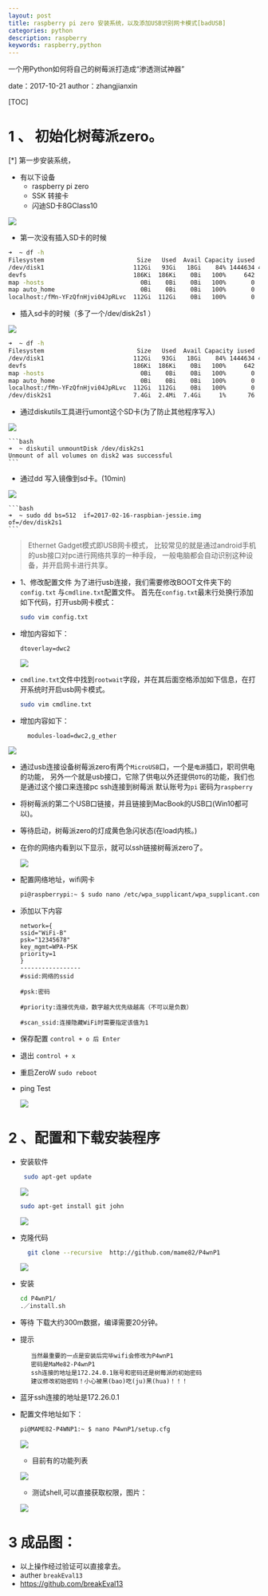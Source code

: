 ```yaml
---
layout: post
title: raspberry pi zero 安装系统，以及添加USB识别网卡模式[badUSB]
categories: python
description: raspberry
keywords: raspberry,python
---
```



一个用Python如何将自己的树莓派打造成“渗透测试神器”


date：2017-10-21
author：zhangjianxin

[TOC]

# 1 、 初始化树莓派zero。

[*] 第一步安装系统，

   * 有以下设备
      * raspberry pi zero
      * SSK 转接卡
      * 闪迪SD卡8GClass10

   ![](https://zmatsh.b0.upaiyun.com/images/1508598613256.jpg)


* 第一次没有插入SD卡的时候

```bash
➜  ~ df -h
Filesystem                          Size   Used  Avail Capacity iused      ifree %iused  Mounted on
/dev/disk1                         112Gi   93Gi   18Gi    84% 1444634 4293522645    0%   /
devfs                              186Ki  186Ki    0Bi   100%     642          0  100%   /dev
map -hosts                           0Bi    0Bi    0Bi   100%       0          0  100%   /net
map auto_home                        0Bi    0Bi    0Bi   100%       0          0  100%   /home
localhost:/fMn-YFzQfnHjvi04JpRLvc  112Gi  112Gi    0Bi   100%       0          0  100%   /Volumes/MobileBackups

```



* 插入sd卡的时候（多了一个/dev/disk2s1 ）

![](https://zmatsh.b0.upaiyun.com/images/df-h-sd-card.png)


```bash
➜  ~ df -h
Filesystem                          Size   Used  Avail Capacity iused      ifree %iused  Mounted on
/dev/disk1                         112Gi   93Gi   18Gi    84% 1444634 4293522645    0%   /
devfs                              186Ki  186Ki    0Bi   100%     642          0  100%   /dev
map -hosts                           0Bi    0Bi    0Bi   100%       0          0  100%   /net
map auto_home                        0Bi    0Bi    0Bi   100%       0          0  100%   /home
localhost:/fMn-YFzQfnHjvi04JpRLvc  112Gi  112Gi    0Bi   100%       0          0  100%   /Volumes/MobileBackups
/dev/disk2s1                       7.4Gi  2.4Mi  7.4Gi     1%      76     243827    0%   /Volumes/usb

```

* 通过diskutils工具进行umont这个SD卡(为了防止其他程序写入)

 ![](https://zmatsh.b0.upaiyun.com/images/umount-mac.png)

    ```bash
    ➜  ~ diskutil unmountDisk /dev/disk2s1
    Unmount of all volumes on disk2 was successful
    ```


* 通过dd 写入镜像到sd卡。(10min)

 ![](https://zmatsh.b0.upaiyun.com/images/dd-sd-car-success.png)

    ```bash
    ➜  ~ sudo dd bs=512  if=2017-02-16-raspbian-jessie.img  of=/dev/disk2s1
    ```

 > Ethernet Gadget模式即USB网卡模式，
   比较常见的就是通过android手机的usb接口对pc进行网络共享的一种手段，
   一般电脑都会自动识别这种设备，并开启网卡进行共享。

* 1、修改配置文件
  为了进行usb连接，我们需要修改BOOT文件夹下的`config.txt` 与`cmdline.txt`配置文件。
  首先在`config.txt`最末行处换行添加如下代码，打开usb网卡模式：

    ```bash
    sudo vim config.txt
    ```

 * 增加内容如下：

    ```text
    dtoverlay=dwc2
    ```

    ![](https://zmatsh.b0.upaiyun.com/images/vim-config.png)


 * `cmdline.txt`文件中找到`rootwait`字段，并在其后面空格添加如下信息，在打开系统时开启usb网卡模式。

    ```bash
    sudo vim cmdline.txt
    ```

 * 增加内容如下：

    ```text
      modules-load=dwc2,g_ether
    ```

  ![](https://zmatsh.b0.upaiyun.com/images/vim-cmdline.png)

 * 通过usb连接设备树莓派zero有两个`MicroUSB`口，一个是`电源`插口，职司供电的功能，
   另外一个就是usb接口，它除了供电以外还提供`OTG`的功能，我们也是通过这个接口来连接pc
   ssh连接到树莓派  默认账号为`pi` 密码为`raspberry`

 * 将树莓派的第二个USB口链接，并且链接到MacBook的USB口(Win10都可以)。
 * 等待启动，树莓派zero的灯成黄色急闪状态(在load内核。)
 * 在你的网络内看到以下显示，就可以ssh链接树莓派zero了。

    ![](https://zmatsh.b0.upaiyun.com/images/usb-otg.png)

 * 配置网络地址，wifi网卡
    ```bash
    pi@raspberrypi:~ $ sudo nano /etc/wpa_supplicant/wpa_supplicant.conf
    ```
 * 添加以下内容
    ```text
    network={
    ssid="WiFi-B"
    psk="12345678"
    key_mgmt=WPA-PSK
    priority=1
    }
    -----------------
    #ssid:网络的ssid

    #psk:密码

    #priority:连接优先级，数字越大优先级越高（不可以是负数）

    #scan_ssid:连接隐藏WiFi时需要指定该值为1
    ```

 * 保存配置 `control + o 后 Enter`

 * 退出 `control + x `

 * 重启ZeroW `sudo reboot`

 * ping Test

   ![](https://zmatsh.b0.upaiyun.com/images/ssh-new-ping.png)


# 2 、配置和下载安装程序

 * 安装软件
   ```bash
    sudo apt-get update
   ```

    ![](https://zmatsh.b0.upaiyun.com/images/zero-update.png)

    ```bash
    sudo apt-get install git john
    ```

    ![](https://zmatsh.b0.upaiyun.com/images/zero-install-git.png)

 * 克隆代码

   ```bash
     git clone --recursive  http://github.com/mame82/P4wnP1
   ```

    ![](https://zmatsh.b0.upaiyun.com/images/git-clone-bad-usb.png)

 * 安装

    ```bash
    cd P4wnP1/
    .／install.sh
    ```

 * 等待 下载大约300m数据，编译需要20分钟。


 * 提示

    ```text
       当然最重要的一点是安装后完毕wifi会修改为P4wnP1
       密码是MaMe82-P4wnP1
       ssh连接的地址是172.24.0.1账号和密码还是树莓派的初始密码
       建议修改初始密码！小心被黑(bao)吃(ju)黑(hua)！！！
    ```

 * 蓝牙ssh连接的地址是172.26.0.1

 * 配置文件地址如下：
     ```bash
     pi@MAME82-P4WNP1:~ $ nano P4wnP1/setup.cfg
     ```

     ![](https://zmatsh.b0.upaiyun.com/images/hack-setting.png)

     * 目前有的功能列表

     ![](https://zmatsh.b0.upaiyun.com/images/windows-python-script-hack.png)

     * 测试shell,可以直接获取权限，图片：

     ![](https://zmatsh.b0.upaiyun.com/images/success-bad-usb-hack.png)


# 3 成品图：


* 以上操作经过验证可以直接拿去。
* auther `breakEval13`
* https://github.com/breakEval13